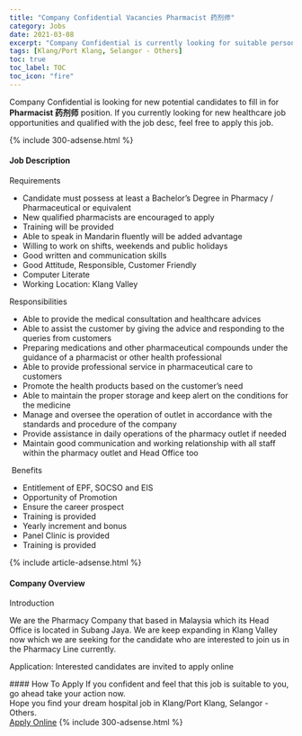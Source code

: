 ```yaml
---
title: "Company Confidential Vacancies Pharmacist 药剂师" 
category: Jobs 
date: 2021-03-08 
excerpt: "Company Confidential is currently looking for suitable person to fill in the Pharmacist 药剂师 which positioned at Klang/Port Klang, Selangor - Others" 
tags: [Klang/Port Klang, Selangor - Others] 
toc: true 
toc_label: TOC 
toc_icon: "fire" 
--- 
```


<p>Company Confidential is looking for new potential candidates to fill in for <b>Pharmacist 药剂师</b> position. If you currently looking for new healthcare job opportunities and qualified with the job desc, feel free to apply this job.
</p>{% include 300-adsense.html %} 
<div><div><h4>Job Description</h4></div><div><div><span><div><p>Requirements</p><ul><li>Candidate must possess at least a Bachelor&#8217;s Degree in Pharmacy / Pharmaceutical or equivalent</li><li>New qualified pharmacists are encouraged to apply</li><li>Training will be provided</li><li>Able to speak in&#160;Mandarin fluently will be added advantage</li><li>Willing to work on shifts, weekends and public holidays</li><li>Good written and communication skills</li><li>Good Attitude, Responsible, Customer Friendly</li><li>Computer Literate</li><li>Working Location: Klang Valley</li></ul><p>Responsibilities</p><ul><li>Able to provide the medical consultation and healthcare advices</li><li>Able to assist the customer by giving the advice and responding to the queries from customers</li><li>Preparing medications and other pharmaceutical compounds under the guidance of a pharmacist or other health professional</li><li>Able to provide professional service in pharmaceutical care to customers</li><li>Promote the health products based on the customer&#8217;s need</li><li>Able to maintain the&#160;proper storage and keep alert on the conditions for the medicine</li><li>Manage and oversee the operation of outlet in accordance with the standards and procedure of the company</li><li>Provide assistance in daily operations of the pharmacy outlet if needed</li><li>Maintain good communication and working relationship with all staff within the pharmacy outlet and Head Office too</li></ul><p>&#160;Benefits</p><ul><li>Entitlement of EPF, SOCSO and EIS</li><li>Opportunity of Promotion</li><li>Ensure the career prospect</li><li>Training is provided</li><li>Yearly increment and bonus</li><li>Panel Clinic is provided</li><li>Training is provided</li></ul></div></span></div></div></div> 
{% include article-adsense.html %} 
<div><div><h4>Company Overview</h4></div><div><div><span><div><p>Introduction</p><p>We are the Pharmacy Company that based in Malaysia which its Head Office is located in Subang Jaya. We are keep expanding in Klang Valley now which we are seeking for the candidate who are interested to join us in the Pharmacy Line currently.&#160;</p><p>Application: Interested candidates are invited to apply online</p></div></span></div></div></div> 
#### How To Apply 
If you confident and feel that this job is suitable to you, go ahead take your action now. <br/> 
Hope you find your dream hospital job in Klang/Port Klang, Selangor - Others. <br/> 
<a href="https://www.jobstreet.com.my/en/job/pharmacist-药剂师-4498818?jobId=jobstreet-my-job-4498818" class="btn btn--warning" target="_blank" rel="nofollow noopenner">Apply Online</a> 
{% include 300-adsense.html %} 